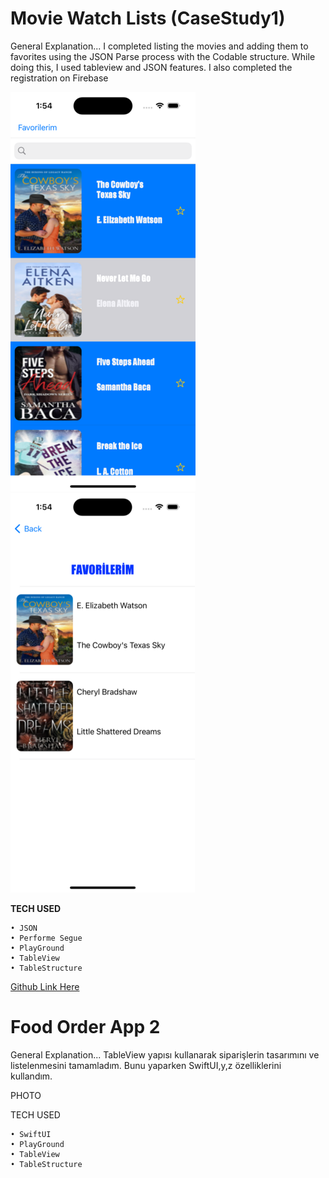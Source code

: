 # Movie Watch Lists (CaseStudy1)

General Explanation... I completed listing the movies and adding them to favorites using the JSON Parse process with the Codable structure. While doing this, I used tableview and JSON features. I also completed the registration on Firebase



![alt text](https://github.com/Eren3567/Swift_Task/blob/main/imagess/Simulator%20Screenshot%20-%20iPhone%2015%20(1).png) ![alt text](https://github.com/Eren3567/Swift_Task/blob/main/imagess/Simulator%20Screenshot%20-%20iPhone%2015.png)



__TECH USED__ 

    • JSON
    • Performe Segue
    • PlayGround
    • TableView
    • TableStructure 

[Github Link Here](https://github.com/Eren3567/Swift_Task/tree/main/CaseStudy1)

# Food Order App 2 

General Explanation... TableView yapısı kullanarak siparişlerin tasarımını ve listelenmesini tamamladım. Bunu yaparken SwiftUI,y,z özelliklerini kullandım. 


PHOTO

TECH USED  

    • SwiftUI
    • PlayGround
    • TableView
    • TableStructure 
